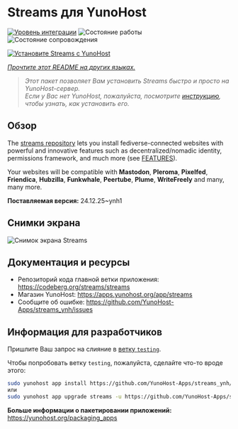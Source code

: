 <!--
Важно: этот README был автоматически сгенерирован <https://github.com/YunoHost/apps/tree/master/tools/readme_generator>
Он НЕ ДОЛЖЕН редактироваться вручную.
-->

# Streams для YunoHost

[![Уровень интеграции](https://apps.yunohost.org/badge/integration/streams)](https://ci-apps.yunohost.org/ci/apps/streams/)
![Состояние работы](https://apps.yunohost.org/badge/state/streams)
![Состояние сопровождения](https://apps.yunohost.org/badge/maintained/streams)

[![Установите Streams с YunoHost](https://install-app.yunohost.org/install-with-yunohost.svg)](https://install-app.yunohost.org/?app=streams)

*[Прочтите этот README на других языках.](./ALL_README.md)*

> *Этот пакет позволяет Вам установить Streams быстро и просто на YunoHost-сервер.*  
> *Если у Вас нет YunoHost, пожалуйста, посмотрите [инструкцию](https://yunohost.org/install), чтобы узнать, как установить его.*

## Обзор

The [streams repository](https://codeberg.org/streams/streams/) lets you install fediverse-connected websites with powerful and innovative features such as decentralized/nomadic identity, permissions framework, and much more (see [FEATURES](doc/FEATURES.md)).

Your websites will be compatible with **Mastodon**, **Pleroma**, **Pixelfed**, **Friendica**, **Hubzilla**, **Funkwhale**, **Peertube**, **Plume**, **WriteFreely** and many, many more.


**Поставляемая версия:** 24.12.25~ynh1

## Снимки экрана

![Снимок экрана Streams](./doc/screenshots/example.png)

## Документация и ресурсы

- Репозиторий кода главной ветки приложения: <https://codeberg.org/streams/streams>
- Магазин YunoHost: <https://apps.yunohost.org/app/streams>
- Сообщите об ошибке: <https://github.com/YunoHost-Apps/streams_ynh/issues>

## Информация для разработчиков

Пришлите Ваш запрос на слияние в [ветку `testing`](https://github.com/YunoHost-Apps/streams_ynh/tree/testing).

Чтобы попробовать ветку `testing`, пожалуйста, сделайте что-то вроде этого:

```bash
sudo yunohost app install https://github.com/YunoHost-Apps/streams_ynh/tree/testing --debug
или
sudo yunohost app upgrade streams -u https://github.com/YunoHost-Apps/streams_ynh/tree/testing --debug
```

**Больше информации о пакетировании приложений:** <https://yunohost.org/packaging_apps>
